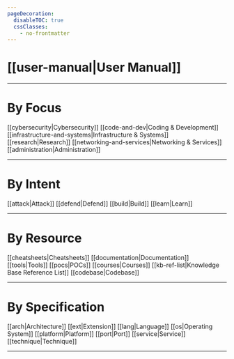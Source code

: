 ```yaml
---
pageDecoration:
  disableTOC: true
  cssClasses:
    - no-frontmatter
---
```

# [[user-manual|User Manual]]

---
# By Focus
[[cybersecurity|Cybersecurity]] [[code-and-dev|Coding & Development]] [[infrastructure-and-systems|Infrastructure & Systems]] [[research|Research]] [[networking-and-services|Networking & Services]]
[[administration|Administration]]

---
# By Intent
[[attack|Attack]] [[defend|Defend]] [[build|Build]] [[learn|Learn]] 

---
# By Resource
[[cheatsheets|Cheatsheets]] [[documentation|Documentation]] [[tools|Tools]] [[pocs|POCs]] [[courses|Courses]] [[kb-ref-list|Knowledge Base Reference List]] [[codebase|Codebase]]

---
# By Specification
[[arch|Architecture]] [[ext|Extension]] [[lang|Language]] [[os|Operating System]] [[platform|Platform]] [[port|Port]] [[service|Service]] [[technique|Technique]]

---

